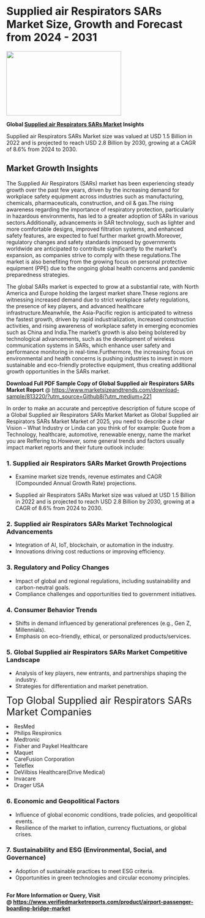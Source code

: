 <H1>Supplied air Respirators SARs Market Size, Growth and Forecast from 2024 - 2031</H1><img class="aligncenter size-medium wp-image-584254" src="https://thirdeyenews.in/wp-content/uploads/2024/09/Global-Market-Research-300x168.jpeg" alt="" width="300" height="168" /><p><strong>Global&nbsp;<a href="https://www.marketsizeandtrends.com/download-sample/813220/?utm_source=Github8j?utm_medium=221">Supplied air Respirators SARs Market</a> Insights</strong></p><p>Supplied air Respirators SARs Market size was valued at USD 1.5 Billion in 2022 and is projected to reach USD 2.8 Billion by 2030, growing at a CAGR of 8.6% from 2024 to 2030.</p><p><h2>Market Growth Insights</h2> <p>The Supplied Air Respirators (SARs) market has been experiencing steady growth over the past few years, driven by the increasing demand for workplace safety equipment across industries such as manufacturing, chemicals, pharmaceuticals, construction, and oil & gas.The rising awareness regarding the importance of respiratory protection, particularly in hazardous environments, has led to a greater adoption of SARs in various sectors.Additionally, advancements in SAR technology, such as lighter and more comfortable designs, improved filtration systems, and enhanced safety features, are expected to fuel further market growth.Moreover, regulatory changes and safety standards imposed by governments worldwide are anticipated to contribute significantly to the market's expansion, as companies strive to comply with these regulations.The market is also benefiting from the growing focus on personal protective equipment (PPE) due to the ongoing global health concerns and pandemic preparedness strategies.</p> <p>The global SARs market is expected to grow at a substantial rate, with North America and Europe holding the largest market share.These regions are witnessing increased demand due to strict workplace safety regulations, the presence of key players, and advanced healthcare infrastructure.Meanwhile, the Asia-Pacific region is anticipated to witness the fastest growth, driven by rapid industrialization, increased construction activities, and rising awareness of workplace safety in emerging economies such as China and India.The market’s growth is also being bolstered by technological advancements, such as the development of wireless communication systems in SARs, which enhance user safety and performance monitoring in real-time.Furthermore, the increasing focus on environmental and health concerns is pushing industries to invest in more sustainable and eco-friendly protective equipment, thus creating additional growth opportunities in the SARs market.</p> <p><span class=""><strong>Download Full PDF Sample Copy of Global Supplied air Respirators SARs Market Report</strong> @ <a href="https://www.marketsizeandtrends.com/download-sample/813220/?utm_source=Github8j?utm_medium=221" target="_blank">https://www.marketsizeandtrends.com/download-sample/813220/?utm_source=Github8j?utm_medium=221</a></span></p><p>In order to make an accurate and perceptive description of future scope of a Global&nbsp;Supplied air Respirators SARs Market Market as Global&nbsp;Supplied air Respirators SARs Market Market of 2025, you need to describe a clear Vision &ndash; What Industry or Linda can you think of for example: Quote from a Technology, healthcare, automotive, renewable energy, name the market you are Reffering to.However, some general trends and factors usually impact market reports and their future outlook include:</p><h3>1.&nbsp;<strong>Supplied air Respirators SARs Market Growth Projections</strong></h3><ul><li>Examine market size trends, revenue estimates and CAGR (Compounded Annual Growth Rate) projections.</li><li><p>Supplied air Respirators SARs Market size was valued at USD 1.5 Billion in 2022 and is projected to reach USD 2.8 Billion by 2030, growing at a CAGR of 8.6% from 2024 to 2030.</p></li></ul><h3>2.&nbsp;<strong>Supplied air Respirators SARs Market Technological Advancements</strong></h3><ul><li>Integration of AI, IoT, blockchain, or automation in the industry.</li><li>Innovations driving cost reductions or improving efficiency.</li></ul><h3>3.&nbsp;<strong>Regulatory and Policy Changes</strong></h3><ul><li>Impact of global and regional regulations, including sustainability and carbon-neutral goals.</li><li>Compliance challenges and opportunities tied to government initiatives.</li></ul><h3>4.&nbsp;<strong>Consumer Behavior Trends</strong></h3><ul><li>Shifts in demand influenced by generational preferences (e.g., Gen Z, Millennials).</li><li>Emphasis on eco-friendly, ethical, or personalized products/services.</li></ul><h3>5.&nbsp;<strong>Global Supplied air Respirators SARs Market Competitive Landscape</strong></h3><ul><li>Analysis of key players, new entrants, and partnerships shaping the industry.</li><li>Strategies for differentiation and market penetration.</li></ul><p data-pm-slice="1 1 []"><span style="color: inherit; font-family: inherit; font-size: 25px;">Top Global Supplied air Respirators SARs Market Companies</span></p><div class="" data-test-id=""><p><li>ResMed</li><li> Philips Respironics</li><li> Medtronic</li><li> Fisher and Paykel Healthcare</li><li> Maquet</li><li> CareFusion Corporation</li><li> Teleflex</li><li> DeVilbiss Healthcare(Drive Medical)</li><li> Invacare</li><li> Drager USA</li></p></div><h3>6.&nbsp;<strong>Economic and Geopolitical Factors</strong></h3><ul><li>Influence of global economic conditions, trade policies, and geopolitical events.</li><li>Resilience of the market to inflation, currency fluctuations, or global crises.</li></ul><h3>7.&nbsp;<strong>Sustainability and ESG (Environmental, Social, and Governance)</strong></h3><ul><li>Adoption of sustainable practices to meet ESG criteria.</li><li>Opportunities in green technologies and circular economy principles.</li></ul><h2><strong style="font-size: 14px;">For More Information or Query, Visit @&nbsp;</strong><a style="background-color: #ffffff; font-size: 14px;" href="https://www.marketsizeandtrends.com/report/supplied-air-respirators-sars-market/" target="_blank">https://www.verifiedmarketreports.com/product/airport-passenger-boarding-bridge-market</a></h2>